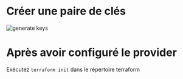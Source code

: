 # Créer une paire de clés

![generate keys](./generate_keys.gif)

# Après avoir configuré le provider

Exécutez `terraform init` dans le répertoire terraform
